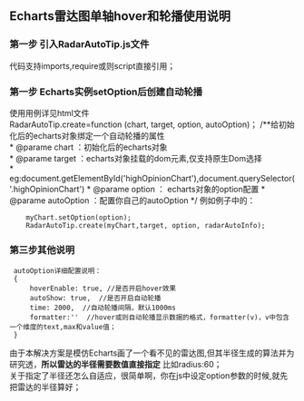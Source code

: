 ## Echarts雷达图单轴hover和轮播使用说明 ##

### 第一步 引入RadarAutoTip.js文件 ###
代码支持imports,require或则script直接引用；

### 第一步 Echarts实例setOption后创建自动轮播 ###
使用用例详见html文件  
        RadarAutoTip.create=function (chart, target, option, autoOption)；
        /**给初始化后的echarts对象绑定一个自动轮播的属性  
         * @parame chart ：初始化后的echarts对象  
         * @parame target ：echarts对象挂载的dom元素,仅支持原生Dom选择  
         *   eg:document.getElementById('highOpinionChart'),document.querySelector('.highOpinionChart')
         * @parame option ： echarts对象的option配置
         * @parame autoOption ：配置你自己的autoOption
         */
例如例子中的：  

        myChart.setOption(option);
        RadarAutoTip.create(myChart,target, option, radarAutoInfo);

 ### 第三步其他说明 ###
     autoOption详细配置说明：
     {
         hoverEnable: true, //是否开启hover效果
         autoShow: true,  //是否开启自动轮播
         time: 2000,  //自动轮播间隔，默认1000ms
         formatter:''  //hover或则自动轮播显示数据的格式，formatter(v)，v中包含一个维度的text,max和value值；
     }

 由于本解决方案是模仿Echarts画了一个看不见的雷达图,但其半径生成的算法并为研究透，**所以雷达的半径需要数值直接指定**
 比如radius:60；  
 关于指定了半径还怎么自适应，很简单啊，你在js中设定option参数的时候,就先把雷达的半径算好；
